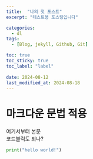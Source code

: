 ```yaml
---
title:  "나의 첫 포스트"
excerpt: "테스트용 포스팅입니다"

categories:
  - dl
tags:
  - [Blog, jekyll, Github, Git]

toc: true
toc_sticky: true
toc_label: "label"
 
date: 2024-08-12
last_modified_at: 2024-08-18
---
```


# 마크다운 문법 적용
여기서부터 본문  
코드블럭도 되나?
```python
print("hello world!")
```
